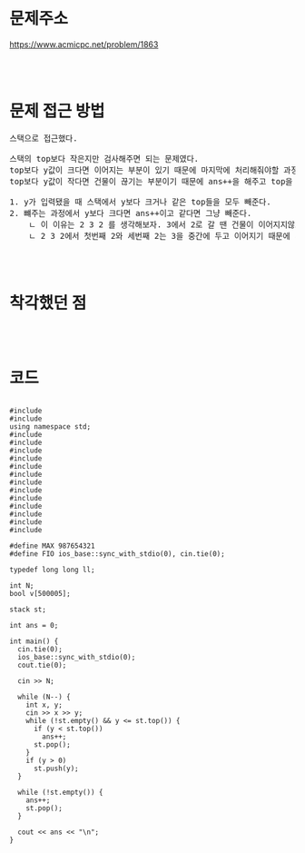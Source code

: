 # 문제주소

https://www.acmicpc.net/problem/1863

<br><br>

# 문제 접근 방법

<pre>
스택으로 접근했다. 

스택의 top보다 작은지만 검사해주면 되는 문제였다. 
top보다 y값이 크다면 이어지는 부분이 있기 때문에 마지막에 처리해줘야할 과정이고
top보다 y값이 작다면 건물이 끊기는 부분이기 때문에 ans++을 해주고 top을 뺴주면 된다. 

1. y가 입력됐을 때 스택에서 y보다 크거나 같은 top들을 모두 빼준다.
2. 뺴주는 과정에서 y보다 크다면 ans++이고 같다면 그냥 빼준다.
    ㄴ 이 이유는 2 3 2 를 생각해보자. 3에서 2로 갈 땐 건물이 이어지지않고 끊기기 때문에 따로 볼 수 있지만 
    ㄴ 2 3 2에서 첫번째 2와 세번째 2는 3을 중간에 두고 이어지기 때문에 ans++을 하지않는다. 
</pre>

<br><br>

# 착각했던 점

<p>

</p>
<p>

</p>
<br><br>

# 코드

<pre>
<code>
#include <iostream>
#include <type_traits>
using namespace std;
#include <algorithm>
#include <bitset>
#include <cmath>
#include <cstring>
#include <deque>
#include <iomanip>
#include <queue>
#include <stack>
#include <stdlib.h>
#include <string.h>
#include <string>
#include <unordered_map>
#include <vector>

#define MAX 987654321
#define FIO ios_base::sync_with_stdio(0), cin.tie(0);

typedef long long ll;

int N;
bool v[500005];

stack<int> st;

int ans = 0;

int main() {
  cin.tie(0);
  ios_base::sync_with_stdio(0);
  cout.tie(0);

  cin >> N;

  while (N--) {
    int x, y;
    cin >> x >> y;
    while (!st.empty() && y <= st.top()) {
      if (y < st.top())
        ans++;
      st.pop();
    }
    if (y > 0)
      st.push(y);
  }

  while (!st.empty()) {
    ans++;
    st.pop();
  }

  cout << ans << "\n";
}

</code>
</pre>

<br><br>

<p>

</p>

